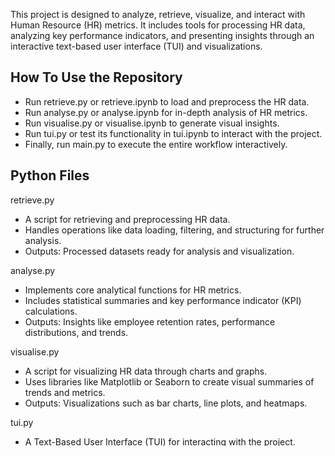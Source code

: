 This project is designed to analyze, retrieve, visualize, and interact with Human Resource (HR) metrics. 
It includes tools for processing HR data, analyzing key performance indicators, and presenting insights through an interactive text-based user interface (TUI) and visualizations.

## How To Use the Repository
- Run retrieve.py or retrieve.ipynb to load and preprocess the HR data.
- Run analyse.py or analyse.ipynb for in-depth analysis of HR metrics.
- Run visualise.py or visualise.ipynb to generate visual insights.
- Run tui.py or test its functionality in tui.ipynb to interact with the project.
- Finally, run main.py to execute the entire workflow interactively.

## Python Files

retrieve.py
- A script for retrieving and preprocessing HR data.
- Handles operations like data loading, filtering, and structuring for further analysis.
- Outputs: Processed datasets ready for analysis and visualization.

analyse.py
- Implements core analytical functions for HR metrics.
- Includes statistical summaries and key performance indicator (KPI) calculations.
- Outputs: Insights like employee retention rates, performance distributions, and trends.

visualise.py
- A script for visualizing HR data through charts and graphs.
- Uses libraries like Matplotlib or Seaborn to create visual summaries of trends and metrics.
- Outputs: Visualizations such as bar charts, line plots, and heatmaps.

tui.py
- A Text-Based User Interface (TUI) for interacting with the project.
- Allows users to retrieve, analyze, and visualize data directly through command-line inputs.
- Outputs: Interactive terminal-based outputs and prompts for user commands.

## Jupyter Notebooks

retrieve.ipynb
- A notebook version of the retrieve.py script.
- Provides step-by-step data retrieval and preprocessing for easier comprehension.
- Outputs: Cleaned and structured datasets for downstream tasks.

analyse.ipynb
- A notebook for performing HR data analysis interactively.
- Includes examples and visual outputs for key metrics and insights.
- Outputs: KPI analysis, trends, and exploratory visualizations.

visualise.ipynb
- Interactive notebook for generating and customizing HR data visualizations.
- Outputs: Graphical representations of metrics and trends.

tui.ipynb
- Notebook implementation of the Text-Based User Interface.
- Allows testing and demonstration of the TUI functionalities.

main.ipynb
- Integrates all the modules (retrieve, analyse, visualise, tui) into a cohesive workflow.
- Serves as a central point for executing the project pipeline interactively.
- Outputs: Combined outputs of data retrieval, analysis, and visualization.

## Dataset

HR_Metrics.csv
- The dataset containing HR metrics for analysis.
- Includes features like employee demographics, job roles, performance metrics, and retention details.
- Basis for all analysis and visualization tasks in the project.
